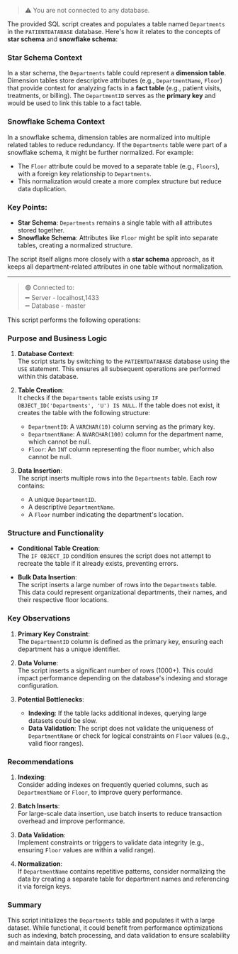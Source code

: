 > ⚠️ You are not connected to any database.

The provided SQL script creates and populates a table named `Departments` in the `PATIENTDATABASE` database. Here's how it relates to the concepts of **star schema** and **snowflake schema**:

### **Star Schema Context**
In a star schema, the `Departments` table could represent a **dimension table**. Dimension tables store descriptive attributes (e.g., `DepartmentName`, `Floor`) that provide context for analyzing facts in a **fact table** (e.g., patient visits, treatments, or billing). The `DepartmentID` serves as the **primary key** and would be used to link this table to a fact table.

### **Snowflake Schema Context**
In a snowflake schema, dimension tables are normalized into multiple related tables to reduce redundancy. If the `Departments` table were part of a snowflake schema, it might be further normalized. For example:
- The `Floor` attribute could be moved to a separate table (e.g., `Floors`), with a foreign key relationship to `Departments`.
- This normalization would create a more complex structure but reduce data duplication.

### Key Points:
- **Star Schema**: `Departments` remains a single table with all attributes stored together.
- **Snowflake Schema**: Attributes like `Floor` might be split into separate tables, creating a normalized structure.

The script itself aligns more closely with a **star schema** approach, as it keeps all department-related attributes in one table without normalization.

---

> 🟢 Connected to:  
> ➖ Server - localhost,1433  
> ➖ Database - master

This script performs the following operations:

### **Purpose and Business Logic**
1. **Database Context**:  
   The script starts by switching to the `PATIENTDATABASE` database using the `USE` statement. This ensures all subsequent operations are performed within this database.

2. **Table Creation**:  
   It checks if the `Departments` table exists using `IF OBJECT_ID('Departments', 'U') IS NULL`. If the table does not exist, it creates the table with the following structure:
   - `DepartmentID`: A `VARCHAR(10)` column serving as the primary key.
   - `DepartmentName`: A `NVARCHAR(100)` column for the department name, which cannot be null.
   - `Floor`: An `INT` column representing the floor number, which also cannot be null.

3. **Data Insertion**:  
   The script inserts multiple rows into the `Departments` table. Each row contains:
   - A unique `DepartmentID`.
   - A descriptive `DepartmentName`.
   - A `Floor` number indicating the department's location.

### **Structure and Functionality**
- **Conditional Table Creation**:  
   The `IF OBJECT_ID` condition ensures the script does not attempt to recreate the table if it already exists, preventing errors.

- **Bulk Data Insertion**:  
   The script inserts a large number of rows into the `Departments` table. This data could represent organizational departments, their names, and their respective floor locations.

### **Key Observations**
1. **Primary Key Constraint**:  
   The `DepartmentID` column is defined as the primary key, ensuring each department has a unique identifier.

2. **Data Volume**:  
   The script inserts a significant number of rows (1000+). This could impact performance depending on the database's indexing and storage configuration.

3. **Potential Bottlenecks**:
   - **Indexing**: If the table lacks additional indexes, querying large datasets could be slow.
   - **Data Validation**: The script does not validate the uniqueness of `DepartmentName` or check for logical constraints on `Floor` values (e.g., valid floor ranges).

### **Recommendations**
1. **Indexing**:  
   Consider adding indexes on frequently queried columns, such as `DepartmentName` or `Floor`, to improve query performance.

2. **Batch Inserts**:  
   For large-scale data insertion, use batch inserts to reduce transaction overhead and improve performance.

3. **Data Validation**:  
   Implement constraints or triggers to validate data integrity (e.g., ensuring `Floor` values are within a valid range).

4. **Normalization**:  
   If `DepartmentName` contains repetitive patterns, consider normalizing the data by creating a separate table for department names and referencing it via foreign keys.

### **Summary**
This script initializes the `Departments` table and populates it with a large dataset. While functional, it could benefit from performance optimizations such as indexing, batch processing, and data validation to ensure scalability and maintain data integrity.